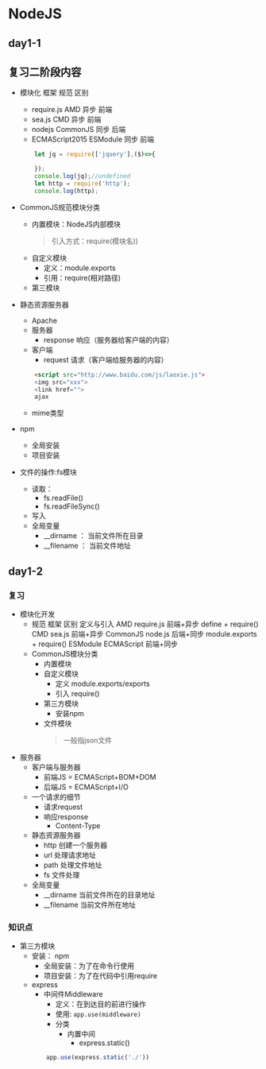 # NodeJS

## day1-1

## 复习二阶段内容
* 模块化
    框架                规范         区别
    * require.js        AMD         异步        前端
    * sea.js            CMD         异步        前端
    * nodejs            CommonJS    同步        后端
    * ECMAScript2015    ESModule    同步        前端

    ```js
        let jq = require(['jquery'],($)=>{

        });
        console.log(jq);//undefined
        let http = require('http');
        console.log(http);
    ```
* CommonJS规范模块分类
    * 内置模块：NodeJS内部模块
        > 引入方式：require(模块名))
    * 自定义模块
        * 定义：module.exports
        * 引用：require(相对路径)
    * 第三模块

* 静态资源服务器
    * Apache
    * 服务器
        * response  响应（服务器给客户端的内容）
    * 客户端
        * request   请求（客户端给服务器的内容）
    ```html
        <script src="http://www.baidu.com/js/laoxie.js">
        <img src="xxx">
        <link href="">
        ajax
    ```
    * mime类型
* npm
    * 全局安装
    * 项目安装
* 文件的操作:fs模块
    * 读取：
        * fs.readFile()
        * fs.readFileSync()
    * 写入
    * 全局变量
        * __dirname ： 当前文件所在目录
        * __filename ： 当前文件地址


## day1-2

### 复习
* 模块化开发
    *   规范      框架            区别              定义与引入
        AMD         require.js      前端+异步       define + require()
        CMD         sea.js          前端+异步
        CommonJS    node.js         后端+同步       module.exports + require()
        ESModule    ECMAScript      前端+同步
    * CommonJS模块分类
        * 内置模块
        * 自定义模块
            * 定义  module.exports/exports
            * 引入  require()
        * 第三方模块
            * 安装npm
        * 文件模块
            > 一般指json文件
* 服务器
    * 客户端与服务器
        * 前端JS = ECMAScript+BOM+DOM
        * 后端JS = ECMAScript+I/O
    * 一个请求的细节
        * 请求request
        * 响应response
            * Content-Type
    * 静态资源服务器
        * http  创建一个服务器
        * url   处理请求地址
        * path  处理文件地址
        * fs    文件处理
    * 全局变量
        * __dirname     当前文件所在的目录地址
        * __filename    当前文件所在地址

### 知识点
* 第三方模块
    * 安装： npm
        * 全局安装：为了在命令行使用
        * 项目安装：为了在代码中引用require
    * express
        * 中间件Middleware
            * 定义：在到达目的前进行操作
            * 使用: `app.use(middleware)`
            * 分类
                * 内置中间
                    * express.static()
        ```js
            app.use(express.static('./'))
        ```